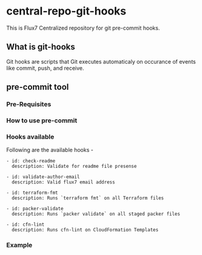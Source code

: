 # central-repo-git-hooks
This is Flux7 Centralized repository for git pre-commit hooks.

## What is git-hooks
Git hooks are scripts that Git executes automaticaly on occurance of events like commit, push, and receive.

## pre-commit tool

### Pre-Requisites
### How to use pre-commit
### Hooks available
Following are the available hooks -
```
- id: check-readme
  description: Validate for readme file presense
  
- id: validate-author-email
  description: Valid flux7 email address
  
- id: terraform-fmt
  description: Runs `terraform fmt` on all Terraform files
  
- id: packer-validate
  description: Runs `packer validate` on all staged packer files
  
- id: cfn-lint
  description: Runs cfn-lint on CloudFormation Templates
```
### Example
